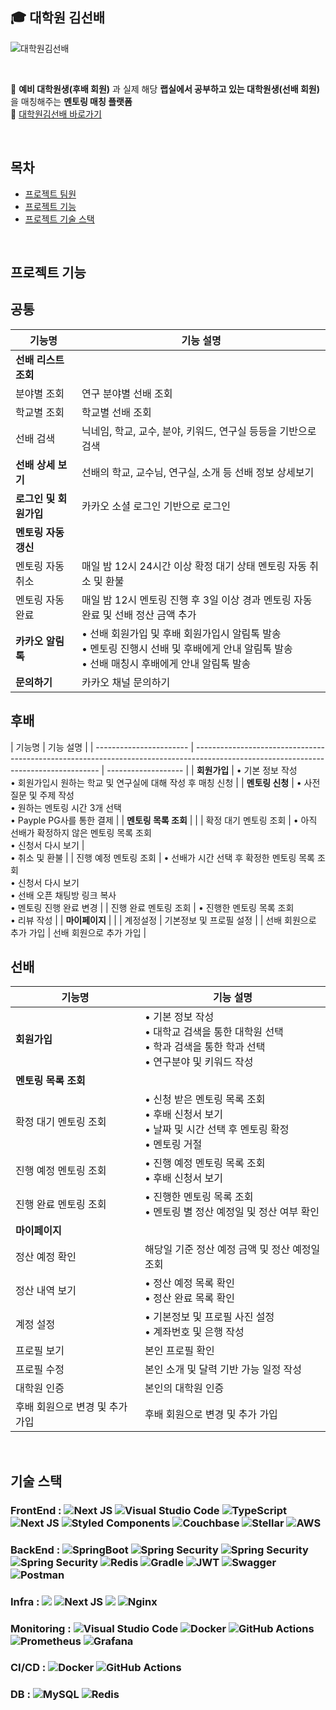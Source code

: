 ## 🎓 대학원 김선배

![대학원김선배](https://github.com/WE-ARE-RACCOONS/.github/assets/50830078/9eb4c840-be40-492f-9873-ea5b6a1c6518)

<br />

📍 **예비 대학원생(후배 회원)** 과 실제 해당 **랩실에서 공부하고 있는 대학원생(선배 회원)** 을 매칭해주는 **멘토링 매칭 플랫폼** <br />
🔗 [대학원김선배 바로가기](https://kimseonbae.com)

<br />

## 목차

- [프로젝트 팀원](#프로젝트-팀원)
- [프로젝트 기능](#프로젝트-기능)
- [프로젝트 기술 스택](#기술-스택)

<br />

## 프로젝트 기능

## 공통

| 기능명                 | 기능 설명                                                                                                                                          |
| ---------------------- | -------------------------------------------------------------------------------------------------------------------------------------------------- |
| **선배 리스트 조회**   |                                                                                                                                                    |
| 분야별 조회            | 연구 분야별 선배 조회                                                                                                                              |
| 학교별 조회            | 학교별 선배 조회                                                                                                                                   |
| 선배 검색              | 닉네임, 학교, 교수, 분야, 키워드, 연구실 등등을 기반으로 검색                                                                                      |
| **선배 상세 보기**     | 선배의 학교, 교수님, 연구실, 소개 등 선배 정보 상세보기                                                                                            |
| **로그인 및 회원가입** | 카카오 소셜 로그인 기반으로 로그인                                                                                                                 |
| **멘토링 자동 갱신**   |                                                                                                                                                    |
| 멘토링 자동 취소       | 매일 밤 12시 24시간 이상 확정 대기 상태 멘토링 자동 취소 및 환불                                                                                   |
| 멘토링 자동 완료       | 매일 밤 12시 멘토링 진행 후 3일 이상 경과 멘토링 자동 완료 및 선배 정산 금액 추가                                                                  |
| **카카오 알림톡**      | • 선배 회원가입 및 후배 회원가입시 알림톡 발송 <br> • 멘토링 진행시 선배 및 후배에게 안내 알림톡 발송 <br> • 선배 매칭시 후배에게 안내 알림톡 발송 |
| **문의하기**           | 카카오 채널 문의하기                                                                                                                               |

## 후배

| 기능명                  | 기능 설명                                                                                                                            |
| ----------------------- | ------------------------------------------------------------------------------------------------------------------------------------ | ------------------- |
| **회원가입**            | • 기본 정보 작성 <br> • 회원가입시 원하는 학교 및 연구실에 대해 작성 후 매칭 신청                                                    |
| **멘토링 신청**         | • 사전 질문 및 주제 작성 <br> • 원하는 멘토링 시간 3개 선택 <br> • Payple PG사를 통한 결제                                           |
| **멘토링 목록 조회**    |                                                                                                                                      |
| 확정 대기 멘토링 조회   | • 아직 선배가 확정하지 않은 멘토링 목록 조회 <br> • 신청서 다시 보기                                                                 | <br> • 취소 및 환불 |
| 진행 예정 멘토링 조회   | • 선배가 시간 선택 후 확정한 멘토링 목록 조회 <br> • 신청서 다시 보기 <br> • 선배 오픈 채팅방 링크 복사 <br> • 멘토링 진행 완료 변경 |
| 진행 완료 멘토링 조회   | • 진행한 멘토링 목록 조회 <br> • 리뷰 작성                                                                                           |
| **마이페이지**          |                                                                                                                                      |
| 계정설정                | 기본정보 및 프로필 설정                                                                                                              |
| 선배 회원으로 추가 가입 | 선배 회원으로 추가 가입                                                                                                              |

## 선배

| 기능명                          | 기능 설명                                                                                                               |
| ------------------------------- | ----------------------------------------------------------------------------------------------------------------------- |
| **회원가입**                    | • 기본 정보 작성 <br> • 대학교 검색을 통한 대학원 선택 <br> • 학과 검색을 통한 학과 선택 <br> • 연구분야 및 키워드 작성 |
| **멘토링 목록 조회**            |                                                                                                                         |
| 확정 대기 멘토링 조회           | • 신청 받은 멘토링 목록 조회 <br> • 후배 신청서 보기 <br> • 날짜 및 시간 선택 후 멘토링 확정 <br> • 멘토링 거절         |
| 진행 예정 멘토링 조회           | • 진행 예정 멘토링 목록 조회 <br> • 후배 신청서 보기                                                                    |
| 진행 완료 멘토링 조회           | • 진행한 멘토링 목록 조회 <br> • 멘토링 별 정산 예정일 및 정산 여부 확인                                                |
| **마이페이지**                  |                                                                                                                         |
| 정산 예정 확인                  | 해당일 기준 정산 예정 금액 및 정산 예정일 조회                                                                          |
| 정산 내역 보기                  | • 정산 예정 목록 확인 <br> • 정산 완료 목록 확인                                                                        |
| 계정 설정                       | • 기본정보 및 프로필 사진 설정 <br> • 계좌번호 및 은행 작성                                                             |
| 프로필 보기                     | 본인 프로필 확인                                                                                                        |
| 프로필 수정                     | 본인 소개 및 달력 기반 가능 일정 작성                                                                                   |
| 대학원 인증                     | 본인의 대학원 인증                                                                                                      |
| 후배 회원으로 변경 및 추가 가입 | 후배 회원으로 변경 및 추가 가입                                                                                         |

<br />

## 기술 스택

### FrontEnd : ![Next JS](https://img.shields.io/badge/Next-black?style=for-the-badge&logo=next.js&logoColor=white) ![Visual Studio Code](https://img.shields.io/badge/Visual%20Studio%20Code-0078d7.svg?style=for-the-badge&logo=visual-studio-code&logoColor=white) ![TypeScript](https://img.shields.io/badge/typescript-%23007ACC.svg?style=for-the-badge&logo=typescript&logoColor=white) ![Next JS](https://img.shields.io/badge/Jotai-black?style=for-the-badge&logoColor=white) ![Styled Components](https://img.shields.io/badge/styled--components-DB7093?style=for-the-badge&logo=styled-components&logoColor=white) ![Couchbase](https://img.shields.io/badge/axios-EA2328?style=for-the-badge&logoColor=white) ![Stellar](https://img.shields.io/badge/prettier-7D00FF?style=for-the-badge&logoColor=white) ![AWS](https://img.shields.io/badge/Amplify-%23FF9900.svg?style=for-the-badge&logoColor=white)

### BackEnd : ![SpringBoot](https://img.shields.io/badge/springboot-6DB33F?style=for-the-badge&logo=springboot&logoColor=white) ![Spring Security](https://img.shields.io/badge/Spring%20Security-6DB33F?style=for-the-badge&logo=spring%20security&logoColor=white) ![Spring Security](https://img.shields.io/badge/SpringBatch%20-6DB33F?style=for-the-badge&logo=Springbatch&logoColor=white) ![Spring Security](https://img.shields.io/badge/SpringDataJpa%20-6DB33F?style=for-the-badge&logo=Springbatch&logoColor=white) ![Redis](https://img.shields.io/badge/Querydsl-%23DD0031.svg?style=for-the-badge&logoColor=white) ![Gradle](https://img.shields.io/badge/Gradle-02303A.svg?style=for-the-badge&logo=Gradle&logoColor=white) ![JWT](https://img.shields.io/badge/JWT-black?style=for-the-badge&logo=JSON%20web%20tokens) ![Swagger](https://img.shields.io/badge/-Swagger-%23Clojure?style=for-the-badge&logo=swagger&logoColor=white) ![Postman](https://img.shields.io/badge/Postman-FF6C37?style=for-the-badge&logo=postman&logoColor=white)

### Infra : <img src="https://img.shields.io/badge/Amazon%20EC2-FF9900?style=for-the-badge&logo=Amazon%20EC2&logoColor=white"> ![Next JS](https://img.shields.io/badge/RDS-black?style=for-the-badge&logoColor=white) <img src="https://img.shields.io/badge/Amazon%20S3-569A31?style=for-the-badge&logo=Amazon%20S3&logoColor=white"> ![Nginx](https://img.shields.io/badge/nginx-%23009639.svg?style=for-the-badge&logo=nginx&logoColor=white)

### Monitoring : ![Visual Studio Code](https://img.shields.io/badge/Promtail%20Studio%20Code-0078d7.svg?style=for-the-badge&logoColor=white) ![Docker](https://img.shields.io/badge/docker-%230db7ed.svg?style=for-the-badge&logo=docker&logoColor=white) ![GitHub Actions](https://img.shields.io/badge/Loki%20actions-%232671E5.svg?style=for-the-badge&logo=githubactions&logoColor=white) ![Prometheus](https://img.shields.io/badge/Prometheus-E6522C?style=for-the-badge&logo=Prometheus&logoColor=white) ![Grafana](https://img.shields.io/badge/grafana-%23F46800.svg?style=for-the-badge&logo=grafana&logoColor=white)

### CI/CD : ![Docker](https://img.shields.io/badge/docker-%230db7ed.svg?style=for-the-badge&logo=docker&logoColor=white) ![GitHub Actions](https://img.shields.io/badge/github%20actions-%232671E5.svg?style=for-the-badge&logo=githubactions&logoColor=white)

### DB : ![MySQL](https://img.shields.io/badge/mysql-4479A1.svg?style=for-the-badge&logo=mysql&logoColor=white) ![Redis](https://img.shields.io/badge/redis-%23DD0031.svg?style=for-the-badge&logo=redis&logoColor=white)

<br />
